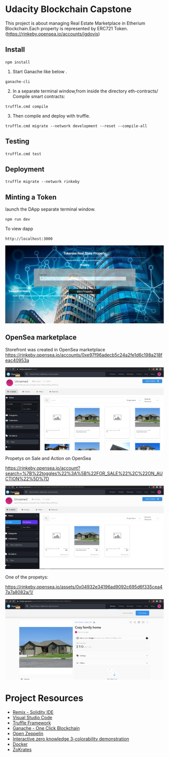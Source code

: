 # Udacity Blockchain Capstone

This project is about managing Real Estate Marketplace in Etherium Blockchain.Each property is represented by ERC721 Token. 
(https://rinkeby.opensea.io/accounts/jgdovis) 

## Install

`npm install`

1. Start Ganache like below .

`ganache-cli` 

2. In a separate terminal window,from inside the directory      eth-contracts/ Compile smart contracts:

`truffle.cmd compile`

3. Then compile and deploy with truffle.

`truffle.cmd migrate --network development --reset --compile-all`

## Testing

`truffle.cmd test`

## Deployment

`truffle migrate --network rinkeby`

## Minting a Token
launch the DApp separate terminal window.

`npm run dev`

To view dapp

`http://localhost:3000`

![Dapp page](https://github.com/jgdovis/Capstone-Real-Estate-Marketplace/blob/main/DApp%20images/Tokenise%20Real%20State%20Property.PNG)

## OpenSea marketplace

Storefront was created in OpenSea marketplace https://rinkeby.opensea.io/accounts/0xe97f96adecb5c24a2fe1d6c198a218feac40953a

![OpenSea Store](https://github.com/jgdovis/Capstone-Real-Estate-Marketplace/blob/main/OpenSea%20Store%20image/opensea.io%20store.PNG)

Propetys on Sale and Action on OpenSea

https://rinkeby.opensea.io/account?search=%7B%22toggles%22%3A%5B%22FOR_SALE%22%2C%22ON_AUCTION%22%5D%7D

![OpenSea Propetys forn sale](https://github.com/jgdovis/Capstone-Real-Estate-Marketplace/blob/main/OpenSea%20Store%20image/on%20action.PNG)

One of the propetys:

https://rinkeby.opensea.io/assets/0x04932e34196ad9092c695d6f335cea47a7a8082a/1/

![OpenSea Propetys forn sale](https://github.com/jgdovis/Capstone-Real-Estate-Marketplace/blob/main/OpenSea%20Store%20image/for%20sale%20on%20Opensea.PNG)

# Project Resources

* [Remix - Solidity IDE](https://remix.ethereum.org/)
* [Visual Studio Code](https://code.visualstudio.com/)
* [Truffle Framework](https://truffleframework.com/)
* [Ganache - One Click Blockchain](https://truffleframework.com/ganache)
* [Open Zeppelin ](https://openzeppelin.org/)
* [Interactive zero knowledge 3-colorability demonstration](http://web.mit.edu/~ezyang/Public/graph/svg.html)
* [Docker](https://docs.docker.com/install/)
* [ZoKrates](https://github.com/Zokrates/ZoKrates)
